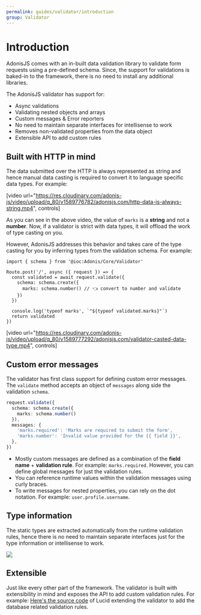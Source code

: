 ```yaml
---
permalink: guides/validator/introduction
group: Validator
---
```


# Introduction
AdonisJS comes with an in-built data validation library to validate form requests using a pre-defined schema. Since, the support for validations is baked-in to the framework, there is no need to install any additional libraries.

The AdonisJS validator has support for:

- Async validations
- Validating nested objects and arrays
- Custom messages & Error reporters
- No need to maintain separate interfaces for intellisense to work
- Removes non-validated properties from the data object
- Extensible API to add custom rules

## Built with HTTP in mind
The data submitted over the HTTP is always represented as string and hence manual data casting is required to convert it to language specific data types. For example:

[video url="https://res.cloudinary.com/adonis-js/video/upload/q_80/v1589776782/adonisjs.com/http-data-is-always-string.mp4", controls]

As you can see in the above video, the value of `marks` is a **string** and not a **number**. Now, if a validator is strict with data types, it will offload the work of type casting on you.

However, AdonisJS addresses this behavior and takes care of the type casting for you by inferring types from the validation schema. For example:

```ts{}{start/routes.ts}
import { schema } from '@ioc:Adonis/Core/Validator'

Route.post('/', async ({ request }) => {
  const validated = await request.validate({
    schema: schema.create({
      marks: schema.number() // 👈 convert to number and validate
    })
  })

  console.log('typeof marks', `"${typeof validated.marks}"`)
  return validated
})
```

[video url="https://res.cloudinary.com/adonis-js/video/upload/q_80/v1589777292/adonisjs.com/validator-casted-data-type.mp4", controls]

## Custom error messages
The validator has first class support for defining custom error messages. The `validate` method accepts an object of `messages` along side the validation `schema`.

```ts
request.validate({
  schema: schema.create({
    marks: schema.number()
  }),
  messages: {
    'marks.required': 'Marks are required to submit the form',
    'marks.number': 'Invalid value provided for the {{ field }}',
  },
})
```

- Mostly custom messages are defined as a combination of the **field name** + **validation rule**. For example: `marks.required`. However, you can define global messages for just the validation rules.
- You can reference runtime values within the validation messages using curly braces.
- To write messages for nested properties, you can rely on the dot notation. For example: `user.profile.username`.

## Type information
The static types are extracted automatically from the runtime validation rules, hence there is no need to maintain separate interfaces just for the type information or intellisense to work.

![](https://res.cloudinary.com/adonis-js/image/upload/q_auto,w_700,f_auto,fl_lossy/v1589789301/adonisjs.com/validator-types.webp)

## Extensible
Just like every other part of the framework. The validator is built with extensibility in mind and exposes the API to add custom validation rules. For example: [Here's the source code](https://github.com/adonisjs/lucid/blob/develop/src/Bindings/Validator.ts#L168) of Lucid extending the validator to add the database related validation rules.
